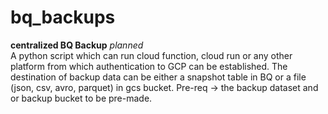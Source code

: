 # bq_backups

**centralized BQ Backup** *planned*  
A python script which can run cloud function, cloud run or any other platform from which authentication to GCP can be established.
The destination of backup data can be either a snapshot table in BQ or a file (json, csv, avro, parquet) in gcs bucket.
Pre-req -> the backup dataset and or backup bucket to be pre-made.

